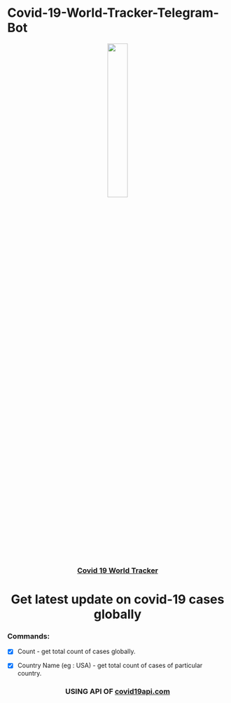 # Covid-19-World-Tracker-Telegram-Bot
<p align="center"><img width="30%" src="https://thecoderzone.com/covid19/ss/world.png"></p>
<h3 align="center"><a href="https://t.co/cyk6wRZUcz">Covid 19 World Tracker</a></h3>  


<h1 align="center">Get latest update on covid-19 cases globally</h1>

### Commands:
- [x] Count - get total count of cases globally.
- [x] Country Name (eg : USA) - get total count of cases of particular country.


<h3 align="center">USING API OF <a href="http://covid19api.com">covid19api.com</a></h3>


